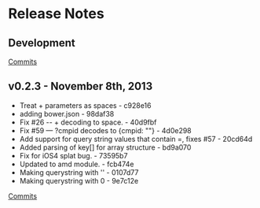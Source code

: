 # Release Notes

## Development

[Commits](https://github.com/jhudson8/backbone-query-parameters/compare/v0.2.3...master)

## v0.2.3 - November 8th, 2013

- Treat + parameters as spaces - c928e16
- adding bower.json - 98daf38
- Fix #26 -- + decoding to space. - 40d9fbf
- Fix #59 — ?cmpid decodes to {cmpid: ""} - 4d0e298
- Add support for query string values that contain =, fixes #57 - 20cd64d
- Added parsing of key[] for array structure - bd9a070
- Fix for iOS4 splat bug. - 73595b7
- Updated to amd module. - fcb474e
- Making querystring with '' - 0107d77
- Making querystring with 0 - 9e7c12e

[Commits](https://github.com/jhudson8/backbone-query-parameters/compare/v0.2.2...v0.2.3)
